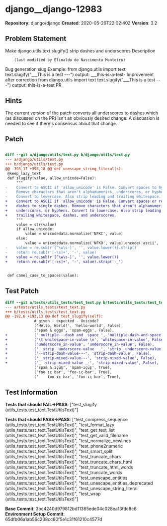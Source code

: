 # django__django-12983

**Repository**: django/django
**Created**: 2020-05-26T22:02:40Z
**Version**: 3.2

## Problem Statement

Make django.utils.text.slugify() strip dashes and underscores
Description
	 
		(last modified by Elinaldo do Nascimento Monteiro)
	 
Bug generation slug
Example:
from django.utils import text
text.slugify("___This is a test ---")
output: ___this-is-a-test-
Improvement after correction
from django.utils import text
text.slugify("___This is a test ---")
output: this-is-a-test
​PR


## Hints

The current version of the patch converts all underscores to dashes which (as discussed on the PR) isn't an obviously desired change. A discussion is needed to see if there's consensus about that change.

## Patch

```diff

diff --git a/django/utils/text.py b/django/utils/text.py
--- a/django/utils/text.py
+++ b/django/utils/text.py
@@ -393,17 +393,18 @@ def unescape_string_literal(s):
 @keep_lazy_text
 def slugify(value, allow_unicode=False):
     """
-    Convert to ASCII if 'allow_unicode' is False. Convert spaces to hyphens.
-    Remove characters that aren't alphanumerics, underscores, or hyphens.
-    Convert to lowercase. Also strip leading and trailing whitespace.
+    Convert to ASCII if 'allow_unicode' is False. Convert spaces or repeated
+    dashes to single dashes. Remove characters that aren't alphanumerics,
+    underscores, or hyphens. Convert to lowercase. Also strip leading and
+    trailing whitespace, dashes, and underscores.
     """
     value = str(value)
     if allow_unicode:
         value = unicodedata.normalize('NFKC', value)
     else:
         value = unicodedata.normalize('NFKD', value).encode('ascii', 'ignore').decode('ascii')
-    value = re.sub(r'[^\w\s-]', '', value.lower()).strip()
-    return re.sub(r'[-\s]+', '-', value)
+    value = re.sub(r'[^\w\s-]', '', value.lower())
+    return re.sub(r'[-\s]+', '-', value).strip('-_')
 
 
 def camel_case_to_spaces(value):


```

## Test Patch

```diff
diff --git a/tests/utils_tests/test_text.py b/tests/utils_tests/test_text.py
--- a/tests/utils_tests/test_text.py
+++ b/tests/utils_tests/test_text.py
@@ -192,6 +192,13 @@ def test_slugify(self):
             # given - expected - Unicode?
             ('Hello, World!', 'hello-world', False),
             ('spam & eggs', 'spam-eggs', False),
+            (' multiple---dash and  space ', 'multiple-dash-and-space', False),
+            ('\t whitespace-in-value \n', 'whitespace-in-value', False),
+            ('underscore_in-value', 'underscore_in-value', False),
+            ('__strip__underscore-value___', 'strip__underscore-value', False),
+            ('--strip-dash-value---', 'strip-dash-value', False),
+            ('__strip-mixed-value---', 'strip-mixed-value', False),
+            ('_ -strip-mixed-value _-', 'strip-mixed-value', False),
             ('spam & ıçüş', 'spam-ıçüş', True),
             ('foo ıç bar', 'foo-ıç-bar', True),
             ('    foo ıç bar', 'foo-ıç-bar', True),

```

## Test Information

**Tests that should FAIL→PASS**: ["test_slugify (utils_tests.test_text.TestUtilsText)"]

**Tests that should PASS→PASS**: ["test_compress_sequence (utils_tests.test_text.TestUtilsText)", "test_format_lazy (utils_tests.test_text.TestUtilsText)", "test_get_text_list (utils_tests.test_text.TestUtilsText)", "test_get_valid_filename (utils_tests.test_text.TestUtilsText)", "test_normalize_newlines (utils_tests.test_text.TestUtilsText)", "test_phone2numeric (utils_tests.test_text.TestUtilsText)", "test_smart_split (utils_tests.test_text.TestUtilsText)", "test_truncate_chars (utils_tests.test_text.TestUtilsText)", "test_truncate_chars_html (utils_tests.test_text.TestUtilsText)", "test_truncate_html_words (utils_tests.test_text.TestUtilsText)", "test_truncate_words (utils_tests.test_text.TestUtilsText)", "test_unescape_entities (utils_tests.test_text.TestUtilsText)", "test_unescape_entities_deprecated (utils_tests.test_text.TestUtilsText)", "test_unescape_string_literal (utils_tests.test_text.TestUtilsText)", "test_wrap (utils_tests.test_text.TestUtilsText)"]

**Base Commit**: 3bc4240d979812bd11365ede04c028ea13fdc8c6
**Environment Setup Commit**: 65dfb06a1ab56c238cc80f5e1c31f61210c4577d
